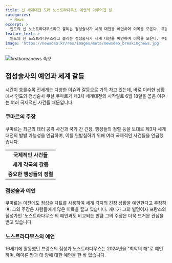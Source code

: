 ```yaml
---
title: 신 세계대전 도래 노스트라다무스 예언의 이루어진 날
categories:
  - News
excerpt: >
  인도의 신 노스트라다무스라고 불리는 점성술사가 세계 대전을 예언하며 이목을 모은다. 쿠샬 쿠마르는 제3차 세계대전의 발발 가능성을 6월 18일로 지목했으며, 행성의 정렬과 국제 갈등을 근거로 이를 주장한다. 그의 예언은 인도-파키스탄 갈등, 북한군의 활동, 이스라엘-레바논 긴장, 히말라야 테러 공격 등을 기반으로 한다. 이에 대해 전문가들은 관심을 모으고 있다. 이에 더해, 노스트라다무스의 예언 역시 이목을 끈다. 그는 2024년을 최악의 한 해로 지목하며 거대한 변화와 재앙을 예언했다.
feature_text: >
  인도의 신 노스트라다무스라고 불리는 점성술사가 세계 대전을 예언하며 이목을 모은다. 쿠샬 쿠마르는 제3차 세계대전의 발발 가능성을 6월 18일로 지목했으며, 행성의 정렬과 국제 갈등을 근거로 이를 주장한다. 그의 예언은 인도-파키스탄 갈등, 북한군의 활동, 이스라엘-레바논 긴장, 히말라야 테러 공격 등을 기반으로 한다. 이에 대해 전문가들은 관심을 모으고 있다. 이에 더해, 노스트라다무스의 예언 역시 이목을 끈다. 그는 2024년을 최악의 한 해로 지목하며 거대한 변화와 재앙을 예언했다.
image: 'https://newsdao.kr/res/images/meta/newsdao_breakingnews.jpg'
---
```


<p><img src="https://newsdao.kr/res/images/meta/newsdao_breakingnews.jpg" alt="firstkoreanews 속보" /></p>

<h2 data-ke-size="size26">점성술사의 예언과 세계 갈등</h2>

<p data-ke-size="size16">시간이 흐를수록 전세계는 다양한 이슈와 갈등으로 가득 차고 있는데, 바로 이러한 상황에서 인도의 점성술사 쿠샬 쿠마르가 제3차 세계대전의 시작일로 6월 18일을 꼽은 이유는 여러 국제적인 사건들 때문입니다.</p>

<h3>쿠마르의 주장</h3>

<p data-ke-size="size16">쿠마르는 최근의 테러 공격 사건과 국가 간 긴장, 행성들의 정렬 등을 토대로 제3차 세계대전의 발발 가능성을 언급하며, 이를 뒷받침하기 위해 여러 국제적인 사건들을 언급했습니다.</p>

<table>
    <tr>
        <td style="text-align: center; height: 17px;"><b>국제적인 사건들</b></td>
    </tr>
    <tr>
        <td style="text-align: center; height: 17px;"><b>세계 각국의 갈등</b></td>
    </tr>
    <tr>
        <td style="text-align: center; height: 17px;"><b>중요한 행성들의 정렬</b></td>
    </tr>
</table>

<h3>점성술과 예언</h3>

<p data-ke-size="size16">쿠마르는 이전에도 점성술 차트를 사용하여 세계 각지의 긴장 상황을 예언한다고 주장하며, 그의 주장은 사람들에게 많은 이목을 끌고 있습니다. 게다가 그의 별명이자 프랑스의 점성가인 '노스트라다무스'의 예언과도 비교되는 만큼 그의 주장은 더욱 뜨거운 관심을 받고 있습니다.</p>

<h3>노스트라다무스의 예언</h3>

<p data-ke-size="size16">16세기에 활동했던 프랑스의 점성가 노스트라다무스는 2024년을 "최악의 해"로 예언하며, 메마른 땅과 대 양에 대한 예언을 한 바 있습니다.</p>

